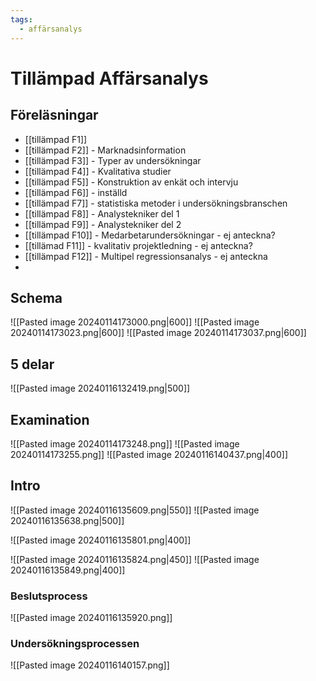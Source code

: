 ```yaml
---
tags:
  - affärsanalys
---
```

# Tillämpad Affärsanalys

## Föreläsningar
- [[tillämpad F1]]
- [[tillämpad F2]] - Marknadsinformation
- [[tillämpad F3]] - Typer av undersökningar
- [[tillämpad F4]] - Kvalitativa studier
- [[tillämpad F5]] - Konstruktion av enkät och intervju
- [[tillämpad F6]] - inställd
- [[tillämpad F7]] - statistiska metoder i undersökningsbranschen
- [[tillämpad F8]] - Analystekniker del 1
- [[tillämpad F9]] - Analystekniker del 2
- [[tillämpad F10]] - Medarbetarundersökningar - ej anteckna?
- [[tillämad F11]] - kvalitativ projektledning - ej anteckna?
- [[tillämpad F12]] - Multipel regressionsanalys - ej anteckna
- 


## Schema
![[Pasted image 20240114173000.png|600]]
![[Pasted image 20240114173023.png|600]]
![[Pasted image 20240114173037.png|600]]

## 5 delar
![[Pasted image 20240116132419.png|500]]

## Examination
![[Pasted image 20240114173248.png]]
![[Pasted image 20240114173255.png]]
![[Pasted image 20240116140437.png|400]]
## Intro
![[Pasted image 20240116135609.png|550]]
![[Pasted image 20240116135638.png|500]]

![[Pasted image 20240116135801.png|400]]

![[Pasted image 20240116135824.png|450]]
![[Pasted image 20240116135849.png|400]]

### Beslutsprocess
![[Pasted image 20240116135920.png]]

### Undersökningsprocessen
![[Pasted image 20240116140157.png]]

